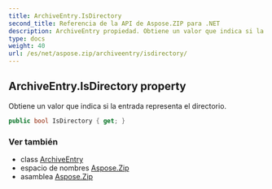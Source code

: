 ```yaml
---
title: ArchiveEntry.IsDirectory
second_title: Referencia de la API de Aspose.ZIP para .NET
description: ArchiveEntry propiedad. Obtiene un valor que indica si la entrada representa el directorio.
type: docs
weight: 40
url: /es/net/aspose.zip/archiveentry/isdirectory/
---
```

## ArchiveEntry.IsDirectory property

Obtiene un valor que indica si la entrada representa el directorio.

```csharp
public bool IsDirectory { get; }
```

### Ver también

* class [ArchiveEntry](../)
* espacio de nombres [Aspose.Zip](../../archiveentry/)
* asamblea [Aspose.Zip](../../../)


